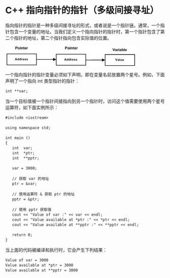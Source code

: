 # C++ 指向指针的指针（多级间接寻址）

指向指针的指针是一种多级间接寻址的形式，或者说是一个指针链。通常，一个指针包含一个变量的地址。当我们定义一个指向指针的指针时，第一个指针包含了第二个指针的地址，第二个指针指向包含实际值的位置。

![](../../img/pointer_to_pointer.jpg)

一个指向指针的指针变量必须如下声明，即在变量名前放置两个星号。例如，下面声明了一个指向 int 类型指针的指针：

~~~
int **var;

~~~

当一个目标值被一个指针间接指向到另一个指针时，访问这个值需要使用两个星号运算符，如下面实例所示：

~~~
#include <iostream>

using namespace std;

int main ()
{
   int  var;
   int  *ptr;
   int  **pptr;

   var = 3000;

   // 获取 var 的地址
   ptr = &var;

   // 使用运算符 & 获取 ptr 的地址
   pptr = &ptr;

   // 使用 pptr 获取值
   cout << "Value of var :" << var << endl;
   cout << "Value available at *ptr :" << *ptr << endl;
   cout << "Value available at **pptr :" << **pptr << endl;

   return 0;
}

~~~

当上面的代码被编译和执行时，它会产生下列结果：

~~~
Value of var = 3000
Value available at *ptr = 3000
Value available at **pptr = 3000

~~~
